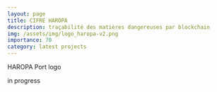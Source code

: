 ```yaml
---
layout: page
title: CIFRE HAROPA 
description: traçabilité des matières dangereuses par blockchain 
img: /assets/img/logo_haropa-v2.png
importance: 70
category: latest projects
---
```


<div class="row">
    <div class="col-sm mt-3 mt-md-0">
        <img class="img-fluid rounded z-depth-1" src="{{ '/assets/img/logo_haropa-v2.png' | relative_url }}" alt="" title="XTerM logo"/>
    </div>
</div>
<div class="caption">
    HAROPA Port logo
</div>


in progress
